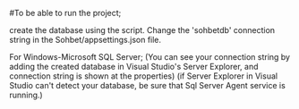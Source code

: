 #To be able to run the project;

create the database using the script.
Change the 'sohbetdb' connection string in the Sohbet/appsettings.json file.

For Windows-Microsoft SQL Server;
(You can see your connection string by adding the created database in Visual Studio's Server Explorer, and connection string is shown at the properties) (if Server Explorer in Visual Studio can't detect your database, be sure that Sql Server Agent service is running.)